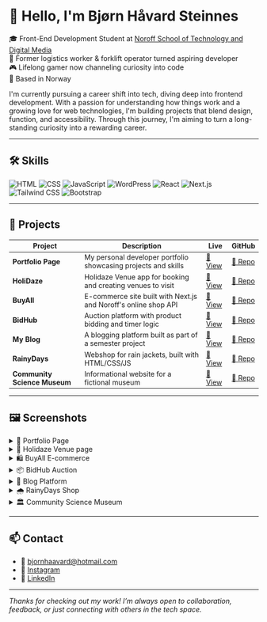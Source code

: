 # 👋 Hello, I'm Bjørn Håvard Steinnes

🎓 Front-End Development Student at [Noroff School of Technology and Digital Media](https://www.noroff.no/)  
🚜 Former logistics worker & forklift operator turned aspiring developer  
🎮 Lifelong gamer now channeling curiosity into code  
📍 Based in Norway

I'm currently pursuing a career shift into tech, diving deep into frontend development. With a passion for understanding how things work and a growing love for web technologies, I'm building projects that blend design, function, and accessibility. Through this journey, I'm aiming to turn a long-standing curiosity into a rewarding career.

---

## 🛠️ Skills

![HTML](https://img.shields.io/badge/HTML-E34F26?style=flat&logo=html5&logoColor=white)
![CSS](https://img.shields.io/badge/CSS-1572B6?style=flat&logo=css3&logoColor=white)
![JavaScript](https://img.shields.io/badge/JavaScript-F7DF1E?style=flat&logo=javascript&logoColor=black)
![WordPress](https://img.shields.io/badge/WordPress-21759B?style=flat&logo=wordpress&logoColor=white)
![React](https://img.shields.io/badge/React-20232a?style=flat&logo=react&logoColor=61DAFB)
![Next.js](https://img.shields.io/badge/Next.js-black?style=flat&logo=next.js&logoColor=white)
![Tailwind CSS](https://img.shields.io/badge/Tailwind_CSS-38B2AC?style=flat&logo=tailwind-css&logoColor=white)
![Bootstrap](https://img.shields.io/badge/Bootstrap-563D7C?style=flat&logo=bootstrap&logoColor=white)

---

## 🚀 Projects

| Project                      | Description                                                     | Live                                                                 | GitHub                                                                                 |
| ---------------------------- | --------------------------------------------------------------- | -------------------------------------------------------------------- | -------------------------------------------------------------------------------------- |
| **Portfolio Page**           | My personal developer portfolio showcasing projects and skills  | [🔗 View](https://bjornhaavard.github.io/Portfolio-2/)               | [📂 Repo](https://github.com/bjornhaavard/Portfolio-2)                                 |
| **HoliDaze**                 | Holidaze Venue app for booking and creating venues to visit     | [🔗 View](https://holidais.netlify.app/)                             | [📂 Repo](https://github.com/bjornhaavard/project-exam-2)                              |
| **BuyAll**                   | E-commerce site built with Next.js and Noroff's online shop API | [🔗 View](https://buyall.netlify.app/)                               | [📂 Repo](https://github.com/bjornhaavard/JS-framework-CA)                             |
| **BidHub**                   | Auction platform with product bidding and timer logic           | [🔗 View](https://magnificent-axolotl-a473b6.netlify.app/index.html) | [📂 Repo](https://github.com/bjornhaavard/BidHub)                                      |
| **My Blog**                  | A blogging platform built as part of a semester project         | [🔗 View](https://magnificent-axolotl-a473b6.netlify.app/index.html) | [📂 Repo](https://github.com/Noroff-FEU-Assignments/project-exam-1-bjornhaavard)       |
| **RainyDays**                | Webshop for rain jackets, built with HTML/CSS/JS                | [🔗 View](https://kind-wilson-46a5f7.netlify.app/)                   | [📂 Repo](https://github.com/Noroff-FEU-Assignments/cross-course-project-bjornhaavard) |
| **Community Science Museum** | Informational website for a fictional museum                    | [🔗 View](https://snazzy-conkies-f91116.netlify.app/)                | [📂 Repo](https://github.com/bjornhaavard/Community_science-museum)                    |

---

## 🖼️ Screenshots

<details>
  <summary>📸 Portfolio Page</summary>
  <img src="assets/Portfolio-screen.png" alt="Portfolio Screenshot" />
</details>

<details>
  <summary>📸 Holidaze Venue page</summary>
  <img src="assets/Holidayz.png" alt="Holidaze Screenshot" />
</details>

<details>
  <summary>🛍️ BuyAll E-commerce</summary>
  <img src="assets/BuyAll.png" alt="BuyAll Screenshot" />
</details>

<details>
  <summary>📦 BidHub Auction</summary>
  <img src="assets/BidHub.png" alt="BidHub Screenshot" />
</details>

<details>
  <summary>📝 Blog Platform</summary>
  <img src="assets/PewPewLife.png" alt="Blog Screenshot" />
</details>

<details>
  <summary>🌧️ RainyDays Shop</summary>
  <img src="assets/RainyDays.png" alt="RainyDays Screenshot" />
</details>

<details>
  <summary>🏛️ Community Science Museum</summary>
  <img src="assets/CSM.png" alt="Museum Screenshot" />
</details>

---

## 📫 Contact

- 📧 [bjornhaavard@hotmail.com](mailto:bjornhaavard@hotmail.com)
- 📸 [Instagram](https://www.instagram.com/bjornhaavardsteinnes/)
- 💼 [LinkedIn](https://www.linkedin.com/in/bj%C3%B8rn-h%C3%A5vard-steinnes-87333b21a/)

---

_Thanks for checking out my work! I’m always open to collaboration, feedback, or just connecting with others in the tech space._
